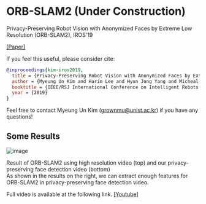 # ORB-SLAM2 (Under Construction)

Privacy-Preserving Robot Vision with Anonymized Faces by Extreme Low Resolution (ORB-SLAM2), IROS'19

[[Paper]](https://ieeexplore.ieee.org/document/8967681)

If you feel this useful, please consider cite:
```bibtex
@inproceedings{kim-iros2019,
  title = {Privacy-Preserving Robot Vision with Anonymized Faces by Extreme Low Resolution},
  author = {Myeung Un Kim and Harim Lee and Hyun Jong Yang and Micheal S. Ryoo},
  booktitle = {IEEE/RSJ International Conference on Intelligent Robots and Systems (IROS)},
  year = {2019}
}
```
Feel free to contact Myeung Un Kim (grownmu@unist.ac.kr) if you have any questions!

## Some Results

![image](https://user-images.githubusercontent.com/26617052/76276344-ed27a100-62c8-11ea-82fe-0337c6a25aba.png)

Result of ORB-SLAM2 using high resolution video (top) and our privacy-preserving face detection video (bottom)  
As shown in the results on the right, we can extract enough features for ORB-SLAM2 in privacy-preserving face detection video.

Full video is available at the following link. [[Youtube]](https://youtu.be/_W6e6xPRsM0)
